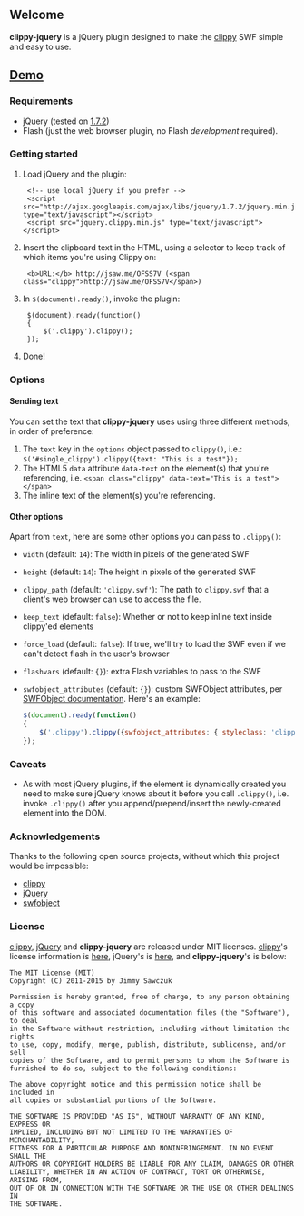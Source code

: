 ## Welcome ##

**clippy-jquery** is a jQuery plugin designed to make the [clippy][1] SWF simple and easy to use.

## [Demo][5]

### Requirements ###

 * jQuery (tested on [1.7.2][2])
 * Flash (just the web browser plugin, no Flash *development* required).

### Getting started ###

1. Load jQuery and the plugin:

        <!-- use local jQuery if you prefer -->
        <script src="http://ajax.googleapis.com/ajax/libs/jquery/1.7.2/jquery.min.js" type="text/javascript"></script>
        <script src="jquery.clippy.min.js" type="text/javascript"></script>

2. Insert the clipboard text in the HTML, using a selector to keep track of which items you're using Clippy on:

        <b>URL:</b> http://jsaw.me/OFSS7V (<span class="clippy">http://jsaw.me/OFSS7V</span>)

3. In `$(document).ready()`, invoke the plugin:

        $(document).ready(function()
        {
            $('.clippy').clippy();
        });

4. Done!

### Options ###

#### Sending text ####
You can set the text that **clippy-jquery** uses using three different methods, in order of preference:

1. The `text` key in the `options` object passed to `clippy()`, i.e.: `$('#single_clippy').clippy({text: "This is a test"});`
2. The HTML5 `data` attribute `data-text` on the element(s) that you're referencing, i.e. `<span class="clippy" data-text="This is a test"></span>`
3. The inline text of the element(s) you're referencing.

#### Other options ####
Apart from `text`, here are some other options you can pass to `.clippy()`:

* `width` (default: `14`): The width in pixels of the generated SWF
* `height` (default: `14`): The height in pixels of the generated SWF
* `clippy_path` (default: `'clippy.swf'`): The path to `clippy.swf` that a client's web browser can use to access the file.
* `keep_text` (default: `false`): Whether or not to keep inline text inside clippy'ed elements
* `force_load` (default: `false`): If true, we'll try to load the SWF even if we can't detect flash in the user's browser
* `flashvars` (default: `{}`): extra Flash variables to pass to the SWF
* `swfobject_attributes` (default: `{}`): custom SWFObject attributes, per [SWFObject documentation][9]. Here's an example:

    ```javascript
    $(document).ready(function()
    {
        $('.clippy').clippy({swfobject_attributes: { styleclass: 'clippy' }});
    });
    ```

### Caveats ###

* As with most jQuery plugins, if the element is dynamically created you need to make sure jQuery knows about it before you call `.clippy()`, i.e. invoke `.clippy()` after you append/prepend/insert the newly-created element into the DOM.

### Acknowledgements ###

Thanks to the following open source projects, without which this project would be impossible:

 * [clippy][1]
 * [jQuery][6]
 * [swfobject][8]

### License ###

[clippy][1], [jQuery][6] and **clippy-jquery** are released under MIT licenses. [clippy][1]'s license information is [here][4], jQuery's is [here][7], and **clippy-jquery**'s is below:

	The MIT License (MIT)
	Copyright (C) 2011-2015 by Jimmy Sawczuk

	Permission is hereby granted, free of charge, to any person obtaining a copy
	of this software and associated documentation files (the "Software"), to deal
	in the Software without restriction, including without limitation the rights
	to use, copy, modify, merge, publish, distribute, sublicense, and/or sell
	copies of the Software, and to permit persons to whom the Software is
	furnished to do so, subject to the following conditions:

	The above copyright notice and this permission notice shall be included in
	all copies or substantial portions of the Software.

	THE SOFTWARE IS PROVIDED "AS IS", WITHOUT WARRANTY OF ANY KIND, EXPRESS OR
	IMPLIED, INCLUDING BUT NOT LIMITED TO THE WARRANTIES OF MERCHANTABILITY,
	FITNESS FOR A PARTICULAR PURPOSE AND NONINFRINGEMENT. IN NO EVENT SHALL THE
	AUTHORS OR COPYRIGHT HOLDERS BE LIABLE FOR ANY CLAIM, DAMAGES OR OTHER
	LIABILITY, WHETHER IN AN ACTION OF CONTRACT, TORT OR OTHERWISE, ARISING FROM,
	OUT OF OR IN CONNECTION WITH THE SOFTWARE OR THE USE OR OTHER DEALINGS IN
	THE SOFTWARE.


  [1]: https://github.com/mojombo/clippy
  [2]: http://ajax.googleapis.com/ajax/libs/jquery/1.7.2/jquery.min.js
  [3]: https://github.com/mojombo
  [4]: https://github.com/mojombo/clippy/blob/master/LICENSE
  [5]: http://jimmysawczuk.github.com/clippy-jquery/
  [6]: http://jquery.com
  [7]: http://jquery.org/license
  [8]: http://github.com/swfobject/swfobject
  [9]: http://code.google.com/p/swfobject/wiki/documentation
